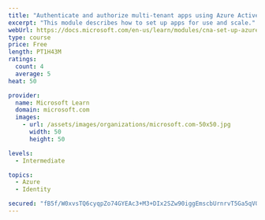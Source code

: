 ```yaml
---
title: "Authenticate and authorize multi-tenant apps using Azure Active Directory (Azure AD)"
excerpt: "This module describes how to set up apps for use and scale."
webUrl: https://docs.microsoft.com/en-us/learn/modules/cna-set-up-azure-ad-use-scale/
type: course
price: Free
length: PT1H43M
ratings:
  count: 4
  average: 5
heat: 50

provider:
  name: Microsoft Learn
  domain: microsoft.com
  images:
    - url: /assets/images/organizations/microsoft.com-50x50.jpg
      width: 50
      height: 50

levels:
  - Intermediate

topics:
  - Azure
  - Identity

secured: "fB5f/W0xvsTQ6cyqpZo74GYEAc3+M3+DIx2SZw90iggEmscbUrnrvT5Ga5qV0mAyPnYxi6UXEpGfTS049fM8LbJ6Gce3ytqpCRc3uGR4m0x9Q24va1+NQe1gpPPjQdWWJtSoOdoxhe300MygBhPsWx0nJZq1FsxaaajZI9QBz4ZQPgsIzWgqEu4Mo3KHCREa3ezKdgomI/g2IGKHAFfOxsCyRLR5hdStrWdFNSlezJwXaElQ7RTfJy4dJbfft/upbf452gb2wTEB4dDtPtdqV6VOQwHtDs6prla7B2BSAloDr3iTN1xRBD7Biw1dI4141Io4CnyyxAPF+HxZBG1r4UBTqyvjq3c/o23+bgGbOXnx0XW9XpXsE+vcogucJMvm+5jKzZzY7nAiNOjppLR7+PO7ELy9Aw+mca9aQRm4v6w=;mIhdFdUC/xyE0oVjkTg2Hg=="
---
```


